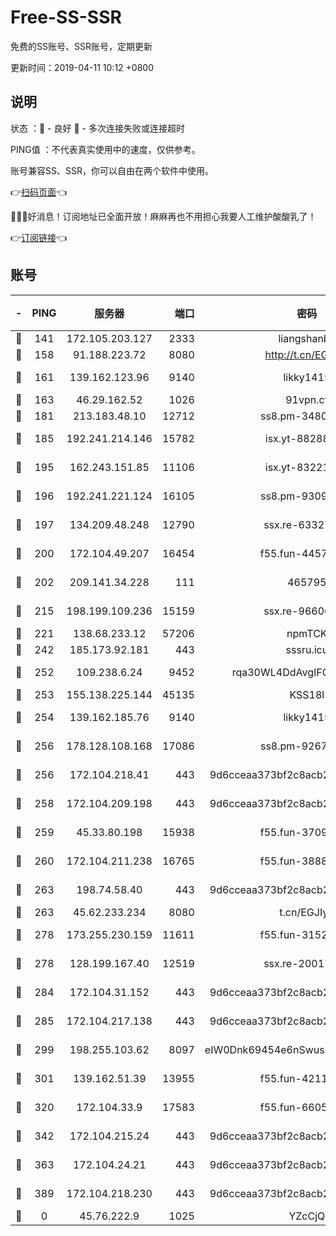 # Free-SS-SSR

免费的SS账号、SSR账号，定期更新

更新时间：2019-04-11 10:12 +0800

## 说明

状态     ：🙂 - 良好 🙁 - 多次连接失败或连接超时

PING值   ：不代表真实使用中的速度，仅供参考。

账号兼容SS、SSR，你可以自由在两个软件中使用。

👉[扫码页面](https://liesauer.github.io/Free-SS-SSR/)👈

🎉🎉🎉好消息！订阅地址已全面开放！麻麻再也不用担心我要人工维护酸酸乳了！

👉[订阅链接](https://www.liesauer.net/yogurt/subscribe?ACCESS_TOKEN=DAYxR3mMaZAsaqUb)👈

## 账号

|-|PING|服务器|端口|密码|加密方式|区域|
|:----:|:----:|:-----:|-----:|:----:|:----:|:----:|
|🙂|141|172.105.203.127|2333|liangshanbo|chacha20|JP|
|🙂|158|91.188.223.72|8080|http://t.cn/EGJIyrl|rc4-md5|RU|
|🙂|161|139.162.123.96|9140|likky1415|aes-256-cfb|JP|
|🙂|163|46.29.162.52|1026|91vpn.cf|rc4-md5|RU|
|🙂|181|213.183.48.10|12712|ss8.pm-34809134|rc4-md5|RU|
|🙂|185|192.241.214.146|15782|isx.yt-88288711|aes-256-cfb|US|
|🙂|195|162.243.151.85|11106|isx.yt-83221950|aes-256-cfb|US|
|🙂|196|192.241.221.124|16105|ss8.pm-93095880|aes-256-cfb|US|
|🙂|197|134.209.48.248|12790|ssx.re-63327109|aes-256-cfb|US|
|🙂|200|172.104.49.207|16454|f55.fun-44571125|aes-256-cfb|SG|
|🙂|202|209.141.34.228|111|465795|aes-256-cfb|US|
|🙂|215|198.199.109.236|15159|ssx.re-96600501|aes-256-cfb|US|
|🙂|221|138.68.233.12|57206|npmTCK|rc4-md5|US|
|🙂|242|185.173.92.181|443|sssru.icu|rc4-md5|RU|
|🙂|252|109.238.6.24|9452|rqa30WL4DdAvgIFG6Fs3znzTa|aes-256-cfb|FR|
|🙂|253|155.138.225.144|45135|KSS18l|rc4-md5|US|
|🙂|254|139.162.185.76|9140|likky1415|aes-256-cfb|DE|
|🙂|256|178.128.108.168|17086|ss8.pm-92671065|aes-256-cfb|SG|
|🙂|256|172.104.218.41|443|9d6cceaa373bf2c8acb22e60b6a58be6|aes-256-cfb|US|
|🙂|258|172.104.209.198|443|9d6cceaa373bf2c8acb22e60b6a58be6|aes-256-cfb|US|
|🙂|259|45.33.80.198|15938|f55.fun-37093632|aes-256-cfb|US|
|🙂|260|172.104.211.238|16765|f55.fun-38882804|aes-256-cfb|US|
|🙂|263|198.74.58.40|443|9d6cceaa373bf2c8acb22e60b6a58be6|aes-256-cfb|US|
|🙂|263|45.62.233.234|8080|t.cn/EGJIyrl|rc4-md5|CA|
|🙂|278|173.255.230.159|11611|f55.fun-31525940|aes-256-cfb|US|
|🙂|278|128.199.167.40|12519|ssx.re-20017182|aes-256-cfb|SG|
|🙂|284|172.104.31.152|443|9d6cceaa373bf2c8acb22e60b6a58be6|aes-256-cfb|US|
|🙂|285|172.104.217.138|443|9d6cceaa373bf2c8acb22e60b6a58be6|aes-256-cfb|US|
|🙂|299|198.255.103.62|8097|eIW0Dnk69454e6nSwuspv9DmS201tQ0D|aes-256-cfb|US|
|🙂|301|139.162.51.39|13955|f55.fun-42110980|aes-256-cfb|SG|
|🙂|320|172.104.33.9|17583|f55.fun-66050377|aes-256-cfb|SG|
|🙂|342|172.104.215.24|443|9d6cceaa373bf2c8acb22e60b6a58be6|aes-256-cfb|US|
|🙂|363|172.104.24.21|443|9d6cceaa373bf2c8acb22e60b6a58be6|aes-256-cfb|US|
|🙂|389|172.104.218.230|443|9d6cceaa373bf2c8acb22e60b6a58be6|aes-256-cfb|US|
|🙁|0|45.76.222.9|1025|YZcCjQ|rc4-md5|JP|
